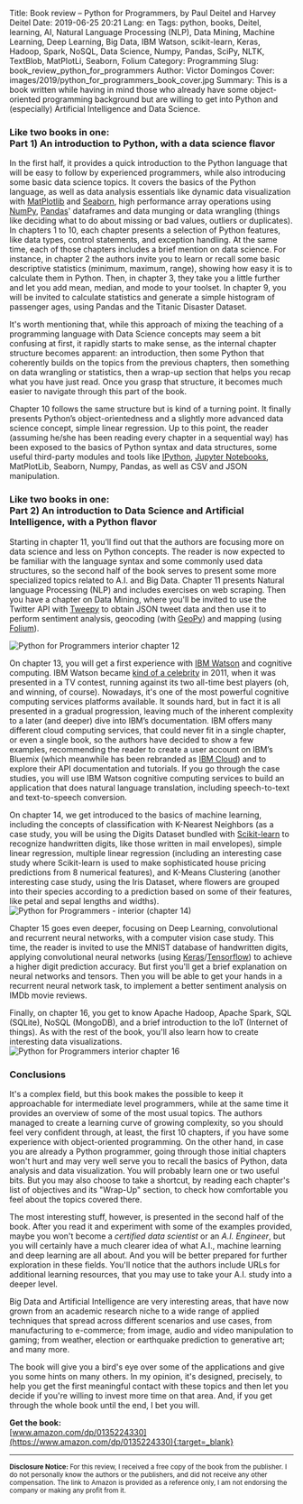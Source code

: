 Title: Book review – Python for Programmers, by Paul Deitel and Harvey Deitel
Date: 2019-06-25 20:21
Lang: en
Tags: python, books, Deitel, learning, AI, Natural Language Processing (NLP), Data Mining, Machine Learning, Deep Learning, Big Data, IBM Watson, scikit-learn, Keras, Hadoop, Spark, NoSQL, Data Science, Numpy, Pandas, SciPy, NLTK, TextBlob, MatPlotLi, Seaborn, Folium
Category: Programming
Slug: book_review_python_for_programmers
Author: Victor Domingos
Cover: images/2019/python_for_programmers_book_cover.jpg
Summary: This is a book written while having in mind those who already have some object-oriented programming background but are willing to get into Python and (especially) Artificial Intelligence and Data Science. 

### Like two books in one: <br>Part 1) An introduction to Python, with a data science flavor

In the first half, it provides a quick introduction to the Python language that will be easy to
follow by experienced programmers, while also introducing some basic data science topics. It
covers the basics of the Python language, as well as data analysis essentials like dynamic data
visualization with [MatPlotlib](https://matplotlib.org/) and
[Seaborn](https://seaborn.pydata.org/), high performance array operations using
[NumPy](https://www.numpy.org/),
[Pandas](https://pandas.pydata.org/)' dataframes and data munging or data wrangling (things like deciding what to do about missing or bad values, outliers or duplicates). In chapters 1 to 10, each chapter presents a selection of Python features, like data types, control statements, and exception handling. At the same time, each of those chapters includes a brief mention on data science. For instance, in chapter 2 the authors invite you to learn or recall some basic descriptive statistics (minimum, maximum, range), showing how easy it is to calculate them in Python. Then, in chapter 3, they take you a little further and let you add mean, median, and mode to your toolset. In chapter 9, you will be invited to calculate statistics and generate a simple histogram of passenger ages, using Pandas and the Titanic Disaster Dataset.

It's worth mentioning that, while this approach of mixing the teaching of a programming language with Data Science concepts may seem a bit confusing at first, it rapidly starts to make sense, as the internal chapter structure becomes apparent: an introduction, then some Python that coherently builds on the topics from the previous chapters, then something on data wrangling or statistics, then a wrap-up section that helps you recap what you have just read. Once you grasp that structure, it becomes much easier to navigate through this part of the book.

Chapter 10 follows the same structure but is kind of a turning point. It finally presents
Python’s object-orientedness and a slightly more advanced data science concept, simple linear
regression. Up to this point, the reader (assuming he/she has been reading every chapter in a
sequential way) has been exposed to the basics of Python syntax and data structures, some useful
third-party modules and tools like [IPython](https://ipython.org/), [Jupyter
Notebooks](https://jupyter.org/), MatPlotLib, Seaborn, Numpy, Pandas, as well as CSV and JSON manipulation.

### Like two books in one: <br>Part 2) An introduction to Data Science and Artificial Intelligence, with a Python flavor

Starting in chapter 11, you’ll find out that the authors are focusing more on data science and
less on Python concepts. The reader is now expected to be familiar with the language syntax and
some commonly used data structures, so the second half of the book serves to present some more
specialized topics related to A.I. and Big Data. Chapter 11 presents Natural language Processing
(NLP) and includes exercises on web scraping. Then you have a chapter on Data Mining, where
you'll be invited to use the Twitter API with [Tweepy](https://www.tweepy.org/) to obtain JSON
tweet data and then use it to perform sentiment analysis, geocoding (with
[GeoPy](https://geopy.readthedocs.io/en/stable/)) and mapping (using
[Folium](https://python-visualization.github.io/folium/)).

![Python for Programmers interior chapter 12]({static}/images/2019/python_for_programmers_interior_ch12.jpg)

On chapter 13, you will get a first experience with [IBM Watson](https://www.ibm.com/watson) and
cognitive computing. IBM Watson became [kind of a
celebrity](https://www.youtube.com/watch?v=WFR3lOm_xhE) in 2011, when it was presented in a TV
contest, running against its two all-time best players (oh, and winning, of course). Nowadays,
it's one of the most powerful cognitive computing services platforms available. It sounds hard,
but in fact it is all presented in a gradual progression, leaving much of the inherent complexity
to a later (and deeper) dive into IBM’s documentation. IBM offers many different cloud computing
services, that could never fit in a single chapter, or even a single book, so the authors have
decided to show a few examples, recommending the reader to create a user account on IBM’s Bluemix
(which meanwhile has been rebranded as [IBM Cloud](https://www.ibm.com/cloud)) and to explore their API documentation and tutorials. If you go through the case studies, you will use IBM Watson cognitive computing services to build an application that does natural language translation, including speech-to-text and text-to-speech conversion.

On chapter 14, we get introduced to the basics of machine learning, including the concepts of
classification with K-Nearest Neighbors (as a case study, you will be using the Digits Dataset
bundled with [Scikit-learn](https://scikit-learn.org/) to recognize handwritten digits, like those written in mail envelopes), simple linear regression, multiple linear regression (including an interesting case study where Scikit-learn is used to make sophisticated house pricing predictions from 8 numerical features), and K-Means Clustering (another interesting case study, using the Iris Dataset, where flowers are grouped into their species according to a prediction based on some of their features, like petal and sepal lengths and widths). 
![Python for Programmers - interior (chapter 14)]({static}/images/2019/python_for_programmers_interior_ch14.jpg)

Chapter 15 goes even deeper, focusing on Deep Learning, convolutional and recurrent neural
networks, with a computer vision case study. This time, the reader is invited to use the MNIST
database of handwritten digits, applying convolutional neural networks (using
[Keras](https://keras.io/)/[Tensorflow](https://www.tensorflow.org/)) to achieve a higher digit prediction accuracy. But first you'll get a brief explanation on neural networks and tensors. Then you will be able to get your hands in a recurrent neural network task, to implement a better sentiment analysis on IMDb movie reviews. 

Finally, on chapter 16, you get to know Apache Hadoop, Apache Spark, SQL (SQLite), NoSQL
(MongoDB), and a brief introduction to the IoT (Internet of things). As with the rest of the book, you'll also learn how to create interesting data visualizations.
![Python for Programmers interior chapter 16]({static}/images/2019/python_for_programmers_interior_ch16.jpg)


### Conclusions

It's a complex field, but this book makes the possible to keep it approachable for intermediate level programmers, while at the same time it provides an overview of some of the most usual topics. The authors managed to create a learning curve of growing complexity, so you should feel very confident through, at least, the first 10 chapters, if you have some experience with object-oriented programming. On the other hand, in case you are already a Python programmer, going through those initial chapters won't hurt and may very well serve you to recall the basics of Python, data analysis and data visualization. You will probably learn one or two useful bits. But you may also choose to take a shortcut, by reading each chapter's list of objectives and its "Wrap-Up" section, to check how comfortable you feel about the topics covered there.

The most interesting stuff, however, is presented in the second half of the book. After you read it and experiment with some of the examples provided, maybe you won't become a *certified data scientist* or an *A.I. Engineer*, but you will certainly have a much clearer idea of what A.I., machine learning and deep learning are all about. And you will be better prepared for further exploration in these fields. You'll notice that the authors include URLs for additional learning resources, that you may use to take your A.I. study into a deeper level.

Big Data and Artificial Intelligence are very interesting areas, that have now grown from an academic research niche to a wide range of applied techniques that spread across different scenarios and use cases, from manufacturing to e-commerce; from image, audio and video manipulation to gaming; from weather, election or earthquake prediction to generative art; and many more.

The book will give you a bird's eye over some of the applications and give you some hints on many others. In my opinion, it's designed, precisely, to help you get the first meaningful contact with these topics and then let you decide if you're willing to invest more time on that area. And, if you get through the whole book until the end, I bet you will.



**Get the book:**  
[www.amazon.com/dp/0135224330](https://www.amazon.com/dp/0135224330){:target=_blank}

<hr ><small>
<strong>Disclosure Notice:  </strong>
For this review, I received a free copy of the book from the publisher. I do not personally know the authors or the publishers, and did not receive any other compensation. The link to Amazon is provided as a reference only, I am not endorsing the company or making any profit from it. 
</small>
